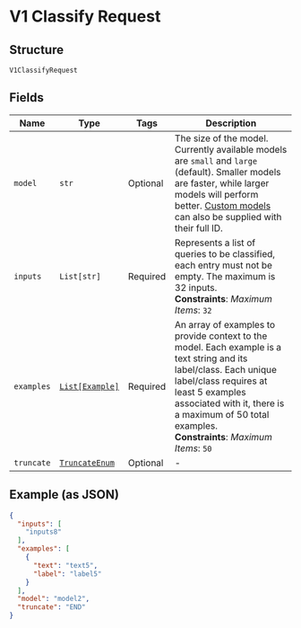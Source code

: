 
# V1 Classify Request

## Structure

`V1ClassifyRequest`

## Fields

| Name | Type | Tags | Description |
|  --- | --- | --- | --- |
| `model` | `str` | Optional | The size of the model. Currently available models are `small` and `large` (default). Smaller models are faster, while larger models will perform better. [Custom models](/docs/training-custom-models) can also be supplied with their full ID. |
| `inputs` | `List[str]` | Required | Represents a list of queries to be classified, each entry must not be empty. The maximum is 32 inputs.<br>**Constraints**: *Maximum Items*: `32` |
| `examples` | [`List[Example]`](../../doc/models/example.md) | Required | An array of examples to provide context to the model. Each example is a text string and its label/class. Each unique label/class requires at least 5 examples associated with it, there is a maximum of 50 total examples.<br>**Constraints**: *Maximum Items*: `50` |
| `truncate` | [`TruncateEnum`](../../doc/models/truncate-enum.md) | Optional | - |

## Example (as JSON)

```json
{
  "inputs": [
    "inputs8"
  ],
  "examples": [
    {
      "text": "text5",
      "label": "label5"
    }
  ],
  "model": "model2",
  "truncate": "END"
}
```

